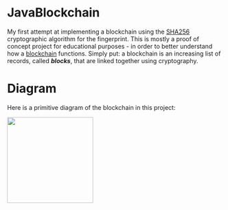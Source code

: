 # JavaBlockchain
My first attempt at implementing a blockchain using the [SHA256](https://en.wikipedia.org/wiki/SHA-2) cryptographic algorithm for the fingerprint. This is mostly a proof of concept project for educational purposes - in order to better understand how a [blockchain](https://en.wikipedia.org/wiki/Blockchain) functions. Simply put: a blockchain is an increasing list of records, called ***blocks***, that are linked together using cryptography. 

# Diagram
Here is a primitive diagram of the blockchain in this project:


<img width=200px src="https://raw.githubusercontent.com/j-a-collins/JavaBlockchain/BlockChain/img/blockchain.jpg"/>


<!--# Difficulty Level:

-->
